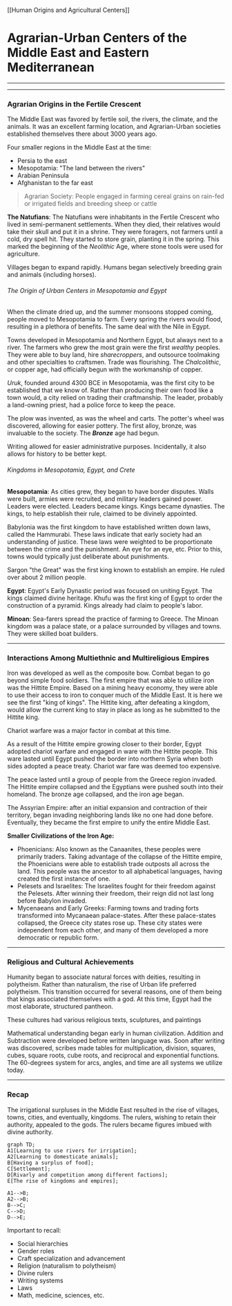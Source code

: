 [[Human Origins and Agricultural Centers]]

# Agrarian-Urban Centers of the Middle East and Eastern Mediterranean

---


---

### Agrarian Origins in the Fertile Crescent

The Middle East was favored by fertile soil, the rivers, the climate, and the animals. It was an excellent farming location, and Agrarian-Urban societies established themselves there about 3000 years ago.

Four smaller regions in the Middle East at the time:
- Persia to the east
- Mesopotamia: "The land between the rivers"
- Arabian Peninsula
- Afghanistan to the far east

>Agrarian Society: People engaged in farming cereal grains on rain-fed or irrigated fields and breeding sheep or cattle

**The Natufians**:
The Natufians were inhabitants in the Fertile Crescent who lived in semi-permanent settlements.
When they died, their relatives would take their skull and put it in a shrine.
They were foragers, not farmers until a cold, dry spell hit. They started to store grain, planting it in the spring. This marked the beginning of the *Neolithic* Age, where stone tools were used for agriculture. 

Villages began to expand rapidly. Humans began selectively breeding grain and animals (including horses).

###### The Origin of Urban Centers in Mesopotamia and Egypt

When the climate dried up, and the summer monsoons stopped coming, people moved to Mesopotamia to farm. Every spring the rivers would flood, resulting in a plethora of benefits. The same deal with the Nile in Egypt.

Towns developed in Mesopotamia and Northern Egypt, but always next to a river. The farmers who grew the most grain were the first *wealthy* peoples. They were able to buy land, hire *sharecroppers*, and outsource toolmaking and other specialties to craftsmen. Trade was flourishing. The *Chalcolithic*, or copper age, had officially begun with the workmanship of copper.

*Uruk*, founded around 4300 BCE in Mesopotamia, was the first city to be established that we know of. Rather than producing their own food like a town would, a city relied on trading their craftmanship. The leader, probably a land-owning priest, had a police force to keep the peace. 

The plow was invented, as was the wheel and carts. The potter's wheel was discovered, allowing for easier pottery. The first alloy, bronze, was invaluable to the society. The ***Bronze*** age had begun. 

Writing allowed for easier administrative purposes. Incidentally, it also allows for history to be better kept. 

###### Kingdoms in Mesopotamia, Egypt, and Crete

**Mesopotamia**:
As cities grew, they began to have border disputes. Walls were built, armies were recruited, and military leaders gained power. Leaders were elected. Leaders became kings. Kings became dynasties. The kings, to help establish their rule, claimed to be divinely appointed. 

Babylonia was the first kingdom to have established written down laws, called the Hammurabi. These laws indicate that early society had an understanding of justice. These laws were weighted to be proportionate between the crime and the punishment. An eye for an eye, etc. Prior to this, towns would typically just deliberate about punishments. 

Sargon "the Great" was the first king known to establish an empire. He ruled over about 2 million people. 

**Egypt**:
Egypt's Early Dynastic period was focused on uniting Egypt. The kings claimed divine heritage. Khufu was the first king of Egypt to order the construction of a pyramid. Kings already had claim to people's labor.

**Minoan**:
Sea-farers spread the practice of farming to Greece. The Minoan kingdom was a palace state, or a palace surrounded by villages and towns. They were skilled boat builders.

---

### Interactions Among Multiethnic and Multireligious Empires
Iron was developed as well as the composite bow. Combat began to go beyond simple food soldiers. The first empire that was able to utilize iron was the Hittite Empire. Based on a mining heavy economy, they were able to use their access to iron to conquer much of the Middle East. It is here we see the first "king of kings". The Hittite king, after defeating a kingdom, would allow the current king to stay in place as long as he submitted to the Hittite king.

Chariot warfare was a major factor in combat at this time. 

As a result of the Hittite empire growing closer to their border, Egypt adopted chariot warfare and engaged in ware with the Hittite people. This ware lasted until Egypt pushed the border into northern Syria when both sides adopted a peace treaty. Chariot war fare was deemed too expensive. 

The peace lasted until a group of people from the Greece region invaded. The Hittite empire collapsed and the Egyptians were pushed south into their homeland. The bronze age collapsed, and the iron age began. 

The Assyrian Empire: after an initial expansion and contraction of their territory, began invading neighboring lands like no one had done before. Eventually, they became the first empire to unify the entire Middle East.



**Smaller Civilizations of the Iron Age:**
- Phoenicians: Also known as the Canaanites, these peoples were primarily traders. Taking advantage of the collapse of the Hittite empire, the Phoenicians were able to establish trade outposts all across the land. This people was the ancestor to all alphabetical languages, having created the first instance of one. 
- Pelesets and Israelites: The Israelites fought for their freedom against the Pelesets. After winning their freedom, their reign did not last long before Babylon invaded.
- Mycenaeans and Early Greeks: Farming towns and trading forts transformed into Mycanaean palace-states. After these palace-states collapsed, the Greece city states rose up. These city states were independent from each other, and many of them developed a more democratic or republic form. 

---

### Religious and Cultural Achievements

Humanity began to associate natural forces with deities, resulting in polytheism. 
Rather than naturalism, the rise of Urban life preferred polytheism. This transition occurred for several reasons, one of them being that kings associated themselves with a god. At this time, Egypt had the most elaborate, structured pantheon.

These cultures had various religious texts, sculptures, and paintings

Mathematical understanding began early in human civilization. Addition and Subtraction were developed before written language was. 
Soon after writing was discovered, scribes made tables for multiplication, division, squares, cubes, square roots, cube roots, and reciprocal and exponential functions. 
The 60-degrees system for arcs, angles, and time are all systems we utilize today.

---

### Recap

The irrigational surpluses in the Middle East resulted in the rise of villages, towns, cities, and eventually, kingdoms. The rulers, wishing to retain their authority, appealed to the gods. The rulers became figures imbued with divine authority. 

```mermaid
graph TD;
A1[Learning to use rivers for irrigation];
A2[Learning to domesticate animals];
B[Having a surplus of food];
C[Settlement];
D[Rivarly and competition among different factions];
E[The rise of kingdoms and empires];

A1-->B;
A2-->B;
B-->C;
C-->D;
D-->E;
```

Important to recall:
- Social hierarchies
- Gender roles
- Craft specialization and advancement
- Religion (naturalism to polytheism)
- Divine rulers
- Writing systems
- Laws
- Math, medicine, sciences, etc.
